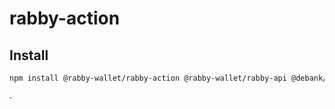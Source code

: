 # rabby-action

## Install

```bash
npm install @rabby-wallet/rabby-action @rabby-wallet/rabby-api @debank/common @rabby-wallet/rabby-security-engine bignumber.js
```

·
